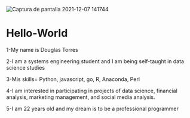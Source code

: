 ![Captura de pantalla 2021-12-07 141744](https://user-images.githubusercontent.com/90872550/145085185-f923eced-855b-43bb-a2e7-74dd11f93758.png)
# Hello-World
1-My name is Douglas Torres

2-I am a systems engineering student and I am being self-taught in data science studies

3-Mis skills= Python, javascript, go, R, Anaconda, Perl

4-I am interested in participating in projects of data science, financial analysis, marketing management, and social media analysis.

5-I am 22 years old and my dream is to be a professional programmer
